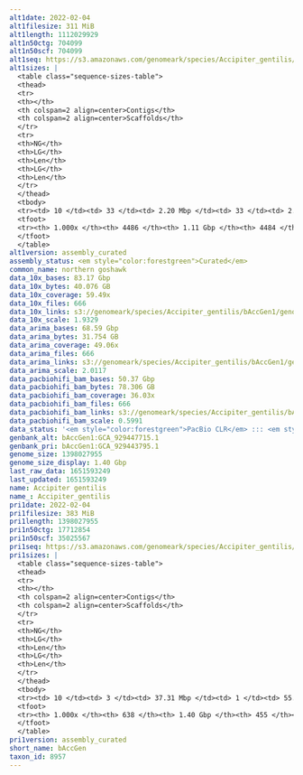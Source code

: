 ```yaml
---
alt1date: 2022-02-04
alt1filesize: 311 MiB
alt1length: 1112029929
alt1n50ctg: 704099
alt1n50scf: 704099
alt1seq: https://s3.amazonaws.com/genomeark/species/Accipiter_gentilis/bAccGen1/assembly_curated/bAccGen1.alt.cur.20220204.fasta.gz
alt1sizes: |
  <table class="sequence-sizes-table">
  <thead>
  <tr>
  <th></th>
  <th colspan=2 align=center>Contigs</th>
  <th colspan=2 align=center>Scaffolds</th>
  </tr>
  <tr>
  <th>NG</th>
  <th>LG</th>
  <th>Len</th>
  <th>LG</th>
  <th>Len</th>
  </tr>
  </thead>
  <tbody>
  <tr><td> 10 </td><td> 33 </td><td> 2.20 Mbp </td><td> 33 </td><td> 2.20 Mbp </td></tr>  <tr><td> 20 </td><td> 96 </td><td> 1.54 Mbp </td><td> 96 </td><td> 1.54 Mbp </td></tr>  <tr><td> 30 </td><td> 179 </td><td> 1.18 Mbp </td><td> 179 </td><td> 1.18 Mbp </td></tr>  <tr><td> 40 </td><td> 288 </td><td> 0.89 Mbp </td><td> 288 </td><td> 0.89 Mbp </td></tr>  <tr style="background-color:#cccccc;"><td> 50 </td><td> 429 </td><td> 0.70 Mbp </td><td> 429 </td><td> 0.70 Mbp </td></tr>  <tr><td> 60 </td><td> 611 </td><td> 0.53 Mbp </td><td> 611 </td><td> 0.53 Mbp </td></tr>  <tr><td> 70 </td><td> 856 </td><td> 384.68 Kbp </td><td> 856 </td><td> 385.03 Kbp </td></tr>  <tr><td> 80 </td><td> 1221 </td><td> 239.81 Kbp </td><td> 1220 </td><td> 239.94 Kbp </td></tr>  <tr><td> 90 </td><td> 1901 </td><td> 107.53 Kbp </td><td> 1900 </td><td> 107.65 Kbp </td></tr>  <tr><td> 100 </td><td> 4485 </td><td> 3.98 Kbp </td><td> 4483 </td><td> 3.98 Kbp </td></tr>  </tbody>
  <tfoot>
  <tr><th> 1.000x </th><th> 4486 </th><th> 1.11 Gbp </th><th> 4484 </th><th> 1.11 Gbp </th></tr>
  </tfoot>
  </table>
alt1version: assembly_curated
assembly_status: <em style="color:forestgreen">Curated</em>
common_name: northern goshawk
data_10x_bases: 83.17 Gbp
data_10x_bytes: 40.076 GB
data_10x_coverage: 59.49x
data_10x_files: 666
data_10x_links: s3://genomeark/species/Accipiter_gentilis/bAccGen1/genomic_data/10x/<br>
data_10x_scale: 1.9329
data_arima_bases: 68.59 Gbp
data_arima_bytes: 31.754 GB
data_arima_coverage: 49.06x
data_arima_files: 666
data_arima_links: s3://genomeark/species/Accipiter_gentilis/bAccGen1/genomic_data/arima/<br>
data_arima_scale: 2.0117
data_pacbiohifi_bam_bases: 50.37 Gbp
data_pacbiohifi_bam_bytes: 78.306 GB
data_pacbiohifi_bam_coverage: 36.03x
data_pacbiohifi_bam_files: 666
data_pacbiohifi_bam_links: s3://genomeark/species/Accipiter_gentilis/bAccGen1/genomic_data/pacbio_hifi/<br>
data_pacbiohifi_bam_scale: 0.5991
data_status: '<em style="color:forestgreen">PacBio CLR</em> ::: <em style="color:forestgreen">10x</em> ::: <em style="color:forestgreen">Bionano</em>'
genbank_alt: bAccGen1:GCA_929447715.1
genbank_pri: bAccGen1:GCA_929443795.1
genome_size: 1398027955
genome_size_display: 1.40 Gbp
last_raw_data: 1651593249
last_updated: 1651593249
name: Accipiter gentilis
name_: Accipiter_gentilis
pri1date: 2022-02-04
pri1filesize: 383 MiB
pri1length: 1398027955
pri1n50ctg: 17712854
pri1n50scf: 35025567
pri1seq: https://s3.amazonaws.com/genomeark/species/Accipiter_gentilis/bAccGen1/assembly_curated/bAccGen1.pri.cur.20220204.fasta.gz
pri1sizes: |
  <table class="sequence-sizes-table">
  <thead>
  <tr>
  <th></th>
  <th colspan=2 align=center>Contigs</th>
  <th colspan=2 align=center>Scaffolds</th>
  </tr>
  <tr>
  <th>NG</th>
  <th>LG</th>
  <th>Len</th>
  <th>LG</th>
  <th>Len</th>
  </tr>
  </thead>
  <tbody>
  <tr><td> 10 </td><td> 3 </td><td> 37.31 Mbp </td><td> 1 </td><td> 55.81 Mbp </td></tr>  <tr><td> 20 </td><td> 7 </td><td> 29.00 Mbp </td><td> 4 </td><td> 48.36 Mbp </td></tr>  <tr><td> 30 </td><td> 12 </td><td> 24.90 Mbp </td><td> 7 </td><td> 44.90 Mbp </td></tr>  <tr><td> 40 </td><td> 19 </td><td> 20.60 Mbp </td><td> 10 </td><td> 41.28 Mbp </td></tr>  <tr style="background-color:#cccccc;"><td> 50 </td><td> 26 </td><td style="background-color:#88ff88;"> 17.71 Mbp </td><td> 14 </td><td style="background-color:#88ff88;"> 35.03 Mbp </td></tr>  <tr><td> 60 </td><td> 35 </td><td> 12.27 Mbp </td><td> 18 </td><td> 31.04 Mbp </td></tr>  <tr><td> 70 </td><td> 49 </td><td> 8.94 Mbp </td><td> 23 </td><td> 27.20 Mbp </td></tr>  <tr><td> 80 </td><td> 68 </td><td> 5.74 Mbp </td><td> 29 </td><td> 21.93 Mbp </td></tr>  <tr><td> 90 </td><td> 109 </td><td> 2.01 Mbp </td><td> 36 </td><td> 10.40 Mbp </td></tr>  <tr><td> 100 </td><td> 637 </td><td> 1.00 Kbp </td><td> 454 </td><td> 1.00 Kbp </td></tr>  </tbody>
  <tfoot>
  <tr><th> 1.000x </th><th> 638 </th><th> 1.40 Gbp </th><th> 455 </th><th> 1.40 Gbp </th></tr>
  </tfoot>
  </table>
pri1version: assembly_curated
short_name: bAccGen
taxon_id: 8957
---
```

